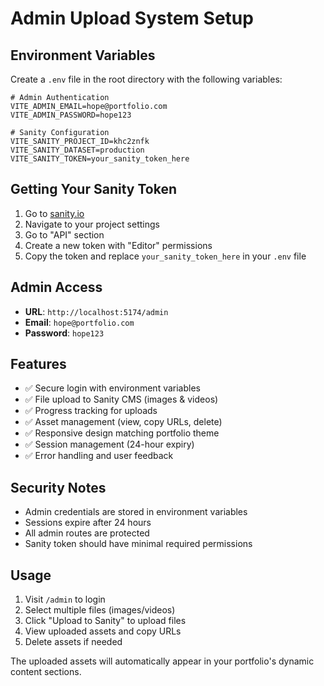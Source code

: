 # Admin Upload System Setup

## Environment Variables

Create a `.env` file in the root directory with the following variables:

```env
# Admin Authentication
VITE_ADMIN_EMAIL=hope@portfolio.com
VITE_ADMIN_PASSWORD=hope123

# Sanity Configuration
VITE_SANITY_PROJECT_ID=khc2znfk
VITE_SANITY_DATASET=production
VITE_SANITY_TOKEN=your_sanity_token_here
```

## Getting Your Sanity Token

1. Go to [sanity.io](https://sanity.io)
2. Navigate to your project settings
3. Go to "API" section
4. Create a new token with "Editor" permissions
5. Copy the token and replace `your_sanity_token_here` in your `.env` file

## Admin Access

- **URL**: `http://localhost:5174/admin`
- **Email**: `hope@portfolio.com`
- **Password**: `hope123`

## Features

- ✅ Secure login with environment variables
- ✅ File upload to Sanity CMS (images & videos)
- ✅ Progress tracking for uploads
- ✅ Asset management (view, copy URLs, delete)
- ✅ Responsive design matching portfolio theme
- ✅ Session management (24-hour expiry)
- ✅ Error handling and user feedback

## Security Notes

- Admin credentials are stored in environment variables
- Sessions expire after 24 hours
- All admin routes are protected
- Sanity token should have minimal required permissions

## Usage

1. Visit `/admin` to login
2. Select multiple files (images/videos)
3. Click "Upload to Sanity" to upload files
4. View uploaded assets and copy URLs
5. Delete assets if needed

The uploaded assets will automatically appear in your portfolio's dynamic content sections.

